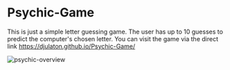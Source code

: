 # Psychic-Game

This is just a simple letter guessing game. The user has up to 10 guesses to predict the computer's chosen letter. You can visit the game via the direct link https://djulaton.github.io/Psychic-Game/

![psychic-overview](https://user-images.githubusercontent.com/35125977/41142955-71d7bff0-6aac-11e8-8366-932357db0528.JPG)
